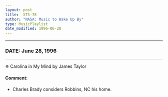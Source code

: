 ```yaml
---
layout: post
title:  STS-78
author: "NASA: Music to Wake Up By"
type: MusicPlaylist
date_modified: 1996-06-28
---
```


----
### DATE: June 28, 1996
----
✵ Carolina in My Mind by James Taylor

#### Comment:
* Charles Brady considers Robbins, NC his home.
